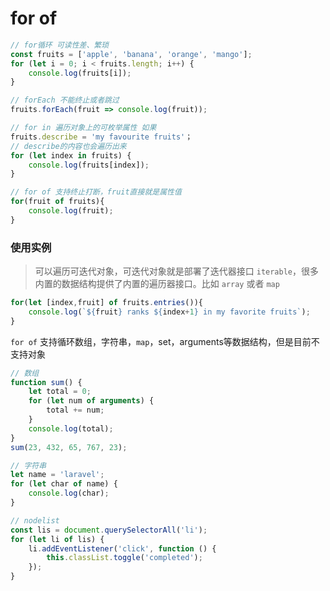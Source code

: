# for of
```js
// for循环 可读性差、繁琐
const fruits = ['apple', 'banana', 'orange', 'mango'];
for (let i = 0; i < fruits.length; i++) {
    console.log(fruits[i]);
}

// forEach 不能终止或者跳过
fruits.forEach(fruit => console.log(fruit));

// for in 遍历对象上的可枚举属性 如果
fruits.describe = 'my favourite fruits'；
// describe的内容也会遍历出来
for (let index in fruits) {
    console.log(fruits[index]);
}

// for of 支持终止打断，fruit直接就是属性值
for(fruit of fruits){
	console.log(fruit);
}
```
### 使用实例
> 可以遍历可迭代对象，可迭代对象就是部署了迭代器接口 `iterable`，很多内置的数据结构提供了内置的遍历器接口。比如 `array` 或者 `map`

```js
for(let [index,fruit] of fruits.entries()){
	console.log(`${fruit} ranks ${index+1} in my favorite fruits`);
}
```
`for of` 支持循环数组，字符串，`map`，set，arguments等数据结构，但是目前不支持对象

```js
// 数组
function sum() {
    let total = 0;
    for (let num of arguments) {
        total += num;
    }
    console.log(total);
}
sum(23, 432, 65, 767, 23);

// 字符串
let name = 'laravel';
for (let char of name) {
    console.log(char);
}

// nodelist
const lis = document.querySelectorAll('li');
for (let li of lis) {
    li.addEventListener('click', function () {
        this.classList.toggle('completed');
    });
}
```
